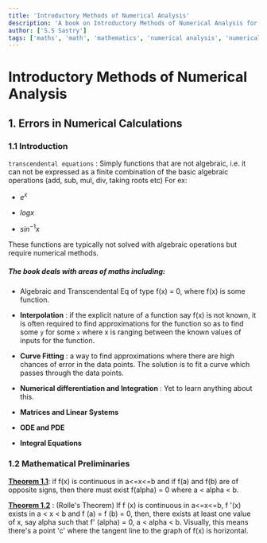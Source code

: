 ```yaml
---
title: 'Introductory Methods of Numerical Analysis'
description: 'A book on Introductory Methods of Numerical Analysis for higher mathematics.'
author: ['S.S Sastry']
tags: ['maths', 'math', 'mathematics', 'numerical analysis', 'numerical methods', 'analysis']
---
```


# Introductory Methods of Numerical Analysis

## 1. Errors in Numerical Calculations

### 1.1 Introduction

`transcendental equations` : Simply functions that are not algebraic, i.e. it can not be expressed as a finite combination of the basic algebraic operations (add, sub, mul, div, taking roots etc)
For ex:

- $e^x$

- $logx$

- $sin^{-1}x$

These functions are typically not solved with algebraic operations but require numerical methods.

##### The book deals with areas of maths including:

- Algebraic and Transcendental Eq of type f(x) = 0, where f(x) is some function.

- **Interpolation** : if the explicit nature of a function say f(x) is not known, it is often required to find approximations for the function so as to find some `y` for some `x` where x is ranging between the known values of inputs for the function.

- **Curve Fitting** : a way to find approximations where there are high chances of error in the data points.
  The solution is to fit a curve which passes through the data points.

- **Numerical differentiation and Integration** : Yet to learn anything about this.

- **Matrices and Linear Systems**

- **ODE and PDE**

- **Integral Equations**

### 1.2 Mathematical Preliminaries

<u>**Theorem 1.1**</u>: if f(x) is continuous in a<=x<=b and if f(a) and f(b) are of opposite signs, then there must exist f(alpha) = 0 where a < alpha < b.

**<u>Theorem 1.2</u>** : (Rolle's Theorem) If f (x) is continuous in a<=x<=b, f '(x) exists in a < x < b and f (a) = f (b) = 0, then, there exists at least one value of x, say alpha such that f' (alpha) = 0, a < alpha < b.
Visually, this means there's a point 'c' where the tangent line to the graph of f(x) is horizontal.
